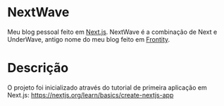 # NextWave

Meu blog pessoal feito em [Next.js](https://github.com/vercel/next.js). NextWave é a combinação de Next e UnderWave, antigo nome do meu blog feito em [Frontity](https://frontity.org).

# Descrição
O projeto foi inicializado através do tutorial de primeira aplicação em Next.js: https://nextjs.org/learn/basics/create-nextjs-app
